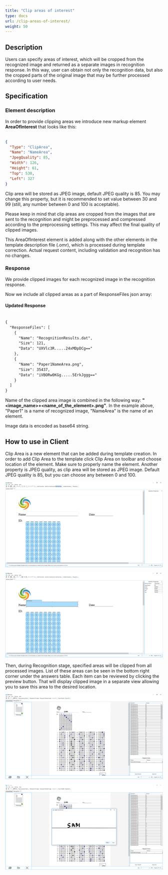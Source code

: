 ```yaml
---
title: "Clip areas of interest"
type: docs
url: /clip-areas-of-interest/
weight: 50
---
```


## **Description**
Users can specify areas of interest, which will be cropped from the recognized image and returned as a separate images in recognition response. In this way, user can obtain not only the recognition data, but also the cropped parts of the original image that may be further processed according to user needs.
## **Specification**
### **Element description**
In order to provide clipping areas we introduce new markup element **AreaOfInterest** that looks like this:

```json

{
  "Type": "ClipArea",
  "Name": "NameArea",
  "JpegQuality": 85,
  "Width": 126,
  "Height": 61,
  "Top": 530,
  "Left": 327
}

```

Clip area will be stored as JPEG image, default JPEG quality is 85. You may change this property, but it is recommended to set value between 30 and 99 (still, any number between 0 and 100 is acceptable).

Please keep in mind that clip areas are cropped from the images that are sent to the recognition and might be preprocessed and compressed according to the preprocessing settings. This may affect the final quality of clipped images.

This AreaOfInterest element is added along with the other elements in the template description file (.omr), which is processed during template correction. Actual request content, including validation and recognition has no changes.
### **Response**
We provide clipped images for each recognized image in the recognition response.

Now we include all clipped areas as a part of ResponseFiles json array:

#### **Updated Response**

```html

{
  "ResponseFiles": [
    {
      "Name": "RecognitionResults.dat",
      "Size": 121,
      "Data": "UXVlc3R.....24xMDpDCg=="
    },
    {
      "Name": "Paper1NameArea.png",
      "Size": 35437,
      "Data": "iVBORw0KGg.....5ErkJggg=="
    }
  ]
}

```

Name of the clipped area image is combined in the following way: **"<image_name>+<name_of_the_element>.png"**. In the example above, "Paper1" is a name of recognized image, "NameArea" is the name of an element.

Image data is encoded as base64 string.
## **How to use in Client**
Clip Area is a new element that can be added during template creation. In order to add Clip Area to the template click Clip Area on toolbar and choose location of the element. Make sure to properly name the element. Another property is JPEG quality, as clip area will be stored as JPEG image. Default JPEG quality is 85, but you can choose any between 0 and 100.

![todo:image_alt_text](clip-areas-of-interest_1.png)



![todo:image_alt_text](clip-areas-of-interest_2.png)

Then, during Recognition stage, specified areas will be clipped from all processed images. List of these areas can be seen in the bottom right corner under the answers table. Each item can be reviewed by clicking the preview button. That will display clipped image in a separate view allowing you to save this area to the desired location.

![todo:image_alt_text](clip-areas-of-interest_3.png)



![todo:image_alt_text](clip-areas-of-interest_4.png)


